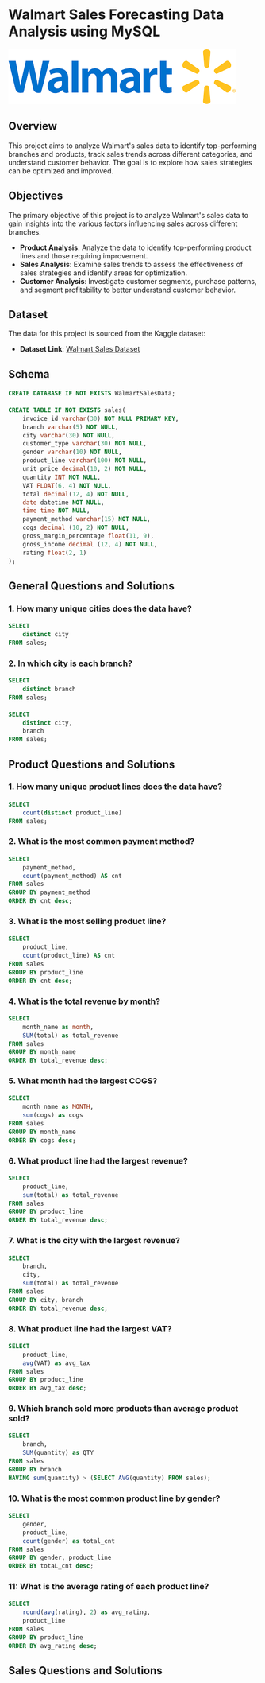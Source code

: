 # Walmart Sales Forecasting Data Analysis using MySQL

![Walmart Logo](https://github.com/sivashankarialaganandham/Walmart_Sales_Forecast_MySQL/blob/main/Walmart%20Logo.png)

## Overview 
This project aims to analyze Walmart's sales data to identify top-performing branches and products, track sales trends across different categories, and understand customer behavior. The goal is to explore how sales strategies can be optimized and improved. 

## Objectives
The primary objective of this project is to analyze Walmart's sales data to gain insights into the various factors influencing sales across different branches.
- __Product Analysis__: Analyze the data to identify top-performing product lines and those requiring improvement.
- __Sales Analysis__: Examine sales trends to assess the effectiveness of sales strategies and identify areas for optimization.
- __Customer Analysis__: Investigate customer segments, purchase patterns, and segment profitability to better understand customer behavior.

## Dataset
The data for this project is sourced from the Kaggle dataset:
- __Dataset Link__: [Walmart Sales Dataset](https://www.kaggle.com/c/walmart-recruiting-store-sales-forecasting/overview)

## Schema
```sql
CREATE DATABASE IF NOT EXISTS WalmartSalesData;

CREATE TABLE IF NOT EXISTS sales(
	invoice_id varchar(30) NOT NULL PRIMARY KEY,
    branch varchar(5) NOT NULL,
    city varchar(30) NOT NULL,
    customer_type varchar(30) NOT NULL,
    gender varchar(10) NOT NULL,
    product_line varchar(100) NOT NULL,
    unit_price decimal(10, 2) NOT NULL,
    quantity INT NOT NULL,
    VAT FLOAT(6, 4) NOT NULL,
    total decimal(12, 4) NOT NULL,
    date datetime NOT NULL,
    time time NOT NULL,
    payment_method varchar(15) NOT NULL,
    cogs decimal (10, 2) NOT NULL,
    gross_margin_percentage float(11, 9),
    gross_income decimal (12, 4) NOT NULL,
    rating float(2, 1)
);
```

## General Questions and Solutions

### 1. How many unique cities does the data have?
```sql
SELECT 
	distinct city
FROM sales;
```

### 2. In which city is each branch?
```sql
SELECT 
	distinct branch
FROM sales;

SELECT 
	distinct city,
    branch
FROM sales;
```

## Product Questions and Solutions

### 1. How many unique product lines does the data have?
```sql
SELECT
	count(distinct product_line)
FROM sales;
```

### 2. What is the most common payment method?
```sql
SELECT
	payment_method,
	count(payment_method) AS cnt
FROM sales
GROUP BY payment_method
ORDER BY cnt desc;
```

### 3. What is the most selling product line?
```sql
SELECT
	product_line,
	count(product_line) AS cnt
FROM sales
GROUP BY product_line
ORDER BY cnt desc;
```

### 4. What is the total revenue by month?
```sql
SELECT
	month_name as month,
    SUM(total) as total_revenue
FROM sales
GROUP BY month_name
ORDER BY total_revenue desc;
```

### 5. What month had the largest COGS?
```sql
SELECT
	month_name as MONTH,
    sum(cogs) as cogs
FROM sales
GROUP BY month_name
ORDER BY cogs desc;
```

### 6. What product line had the largest revenue?
```sql
SELECT
	product_line,
    sum(total) as total_revenue
FROM sales
GROUP BY product_line
ORDER BY total_revenue desc;
```

### 7. What is the city with the largest revenue?
```sql
SELECT
	branch,
	city,
    sum(total) as total_revenue
FROM sales
GROUP BY city, branch
ORDER BY total_revenue desc;
```

### 8. What product line had the largest VAT?
```sql
SELECT
	product_line,
    avg(VAT) as avg_tax
FROM sales
GROUP BY product_line
ORDER BY avg_tax desc;
```

### 9. Which branch sold more products than average product sold?
```sql
SELECT 
	branch,
    SUM(quantity) as QTY
FROM sales
GROUP BY branch
HAVING sum(quantity) > (SELECT AVG(quantity) FROM sales);
```

### 10. What is the most common product line by gender?
```sql
SELECT
	gender,
    product_line,
    count(gender) as total_cnt
FROM sales
GROUP BY gender, product_line
ORDER BY totaL_cnt desc;
```

### 11: What is the average rating of each product line?
```sql
SELECT
	round(avg(rating), 2) as avg_rating,
    product_line 
FROM sales
GROUP BY product_line
ORDER BY avg_rating desc;
```

## Sales Questions and Solutions
